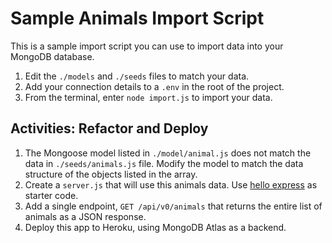 # Sample Animals Import Script
This is a sample import script you can use to import data into your MongoDB database.
1. Edit the `./models` and `./seeds` files to match your data.
2. Add your connection details to a `.env` in the root of the project.
3. From the terminal, enter `node import.js` to import your data.

## Activities: Refactor and Deploy
1. The Mongoose model listed in `./model/animal.js` does not match the data in `./seeds/animals.js` file. Modify the model to match the data structure of the objects listed in the array.
2. Create a `server.js` that will use this animals data. Use [hello express](../express/hello-express) as starter code.
3. Add a single endpoint, `GET /api/v0/animals` that returns the entire list of animals as a JSON response.
4. Deploy this app to Heroku, using MongoDB Atlas as a backend.